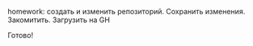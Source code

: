 homework: создать и  изменить репозиторий. Сохранить изменения. Закомитить. Загрузить на GH

Готово!
